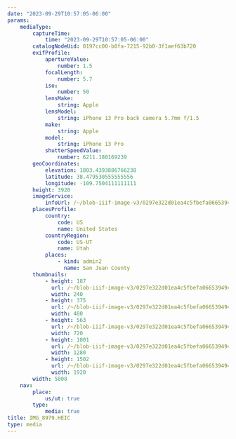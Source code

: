 ```yaml
---
date: "2023-09-29T10:57:05-06:00"
params:
    mediaType:
        captureTime:
            time: "2023-09-29T10:57:05-06:00"
        catalogNodeUid: 0197cc00-b8fa-7215-92b0-3f1aef63b720
        exifProfile:
            apertureValue:
                number: 1.5
            focalLength:
                number: 5.7
            iso:
                number: 50
            lensMake:
                string: Apple
            lensModel:
                string: iPhone 13 Pro back camera 5.7mm f/1.5
            make:
                string: Apple
            model:
                string: iPhone 13 Pro
            shutterSpeedValue:
                number: 6211.180169239
        geoCoordinates:
            elevation: 1803.4393886766238
            latitude: 38.479530555555556
            longitude: -109.7504111111111
        height: 3920
        imageService:
            infoUrl: /~/blob-iiif-image-v3/0297e322d01ea4c5fbefa066539494820950dbdaaaac40a627995fef77337f93/info.json
        placesProfile:
            country:
                code: US
                name: United States
            countryRegion:
                code: US-UT
                name: Utah
            places:
                - kind: admin2
                  name: San Juan County
        thumbnails:
            - height: 187
              url: /~/blob-iiif-image-v3/0297e322d01ea4c5fbefa066539494820950dbdaaaac40a627995fef77337f93/full/240%2C187/0/default.jpg
              width: 240
            - height: 375
              url: /~/blob-iiif-image-v3/0297e322d01ea4c5fbefa066539494820950dbdaaaac40a627995fef77337f93/full/480%2C375/0/default.jpg
              width: 480
            - height: 563
              url: /~/blob-iiif-image-v3/0297e322d01ea4c5fbefa066539494820950dbdaaaac40a627995fef77337f93/full/720%2C563/0/default.jpg
              width: 720
            - height: 1001
              url: /~/blob-iiif-image-v3/0297e322d01ea4c5fbefa066539494820950dbdaaaac40a627995fef77337f93/full/1280%2C1001/0/default.jpg
              width: 1280
            - height: 1502
              url: /~/blob-iiif-image-v3/0297e322d01ea4c5fbefa066539494820950dbdaaaac40a627995fef77337f93/full/1920%2C1502/0/default.jpg
              width: 1920
        width: 5008
    nav:
        place:
            us/ut: true
        type:
            media: true
title: IMG_8979.HEIC
type: media
---
```

